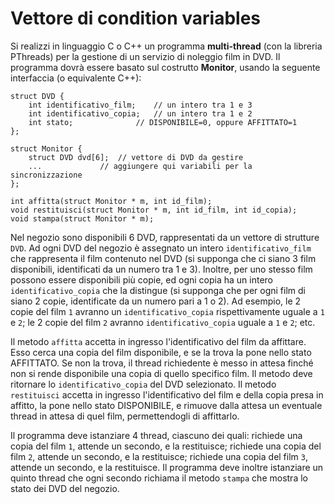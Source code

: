 # Vettore di condition variables

Si realizzi in linguaggio C o C++ un programma **multi-thread** (con la
libreria PThreads) per la gestione di un servizio di noleggio film in
DVD. Il programma dovrà essere basato sul costrutto **Monitor**, usando
la seguente interfaccia (o equivalente C++):

    struct DVD {
        int identificativo_film;    // un intero tra 1 e 3
        int identificativo_copia;   // un intero tra 1 e 2
        int stato;              // DISPONIBILE=0, oppure AFFITTATO=1
    };

    struct Monitor {
        struct DVD dvd[6];  // vettore di DVD da gestire
        ...             // aggiungere qui variabili per la sincronizzazione
    };

    int affitta(struct Monitor * m, int id_film);
    void restituisci(struct Monitor * m, int id_film, int id_copia);
    void stampa(struct Monitor * m);

Nel negozio sono disponibili 6 DVD, rappresentati da un vettore di
strutture `DVD`. Ad ogni DVD del negozio è assegnato un intero
`identificativo_film` che rappresenta il film contenuto nel DVD (si
supponga che ci siano 3 film disponibili, identificati da un numero tra
1 e 3). Inoltre, per uno stesso film possono essere disponibili più
copie, ed ogni copia ha un intero `identificativo_copia` che la
distingue (si supponga che per ogni film di siano 2 copie, identificate
da un numero pari a 1 o 2). Ad esempio, le 2 copie del film `1` avranno
un `identificativo_copia` rispettivamente uguale a `1` e `2`; le 2 copie
del film `2` avranno `identificativo_copia` uguale a `1` e `2`; etc.

Il metodo `affitta` accetta in ingresso l'identificativo del film da
affittare. Esso cerca una copia del film disponibile, e se la trova la
pone nello stato AFFITTATO. Se non la trova, il thread richiedente è
messo in attesa finché non si rende disponibile una copia di quello
specifico film. Il metodo deve ritornare lo `identificativo_copia` del
DVD selezionato. Il metodo `restituisci` accetta in ingresso
l'identificativo del film e della copia presa in affitto, la pone nello
stato DISPONIBILE, e rimuove dalla attesa un eventuale thread in attesa
di quel film, permettendogli di affittarlo.

Il programma deve istanziare 4 thread, ciascuno dei quali: richiede una
copia del film `1`, attende un secondo, e la restituisce; richiede una
copia del film `2`, attende un secondo, e la restituisce; richiede una
copia del film `3`, attende un secondo, e la restituisce. Il programma
deve inoltre istanziare un quinto thread che ogni secondo richiama il
metodo `stampa` che mostra lo stato dei DVD del negozio.
